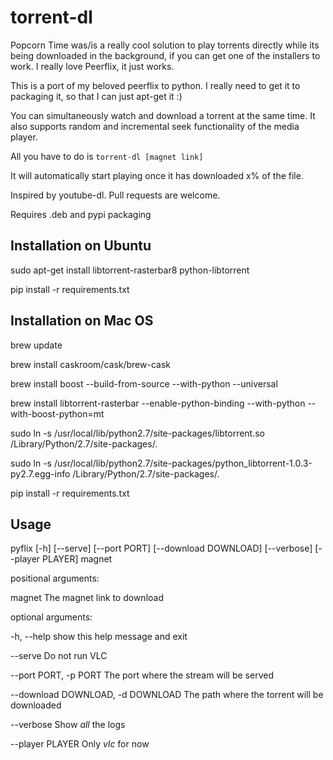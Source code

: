 torrent-dl
==========

Popcorn Time was/is a really cool solution to play torrents directly while its being downloaded in the background, if you can get one of the installers to work. I really love Peerflix, it just works. 

This is a port of my beloved peerflix to python. I really need to get it to packaging it, so that I can just apt-get it :)

You can simultaneously watch and download a torrent at the same time. It also supports random and incremental seek functionality of the media player.

All you have to do is `torrent-dl [magnet link]`

It will automatically start playing once it has downloaded x% of the file.

Inspired by youtube-dl. Pull requests are welcome.

Requires .deb and pypi packaging


Installation on Ubuntu
-----------------------
sudo apt-get install libtorrent-rasterbar8 python-libtorrent

pip install -r requirements.txt


Installation on Mac OS
----------------------

brew update

brew install caskroom/cask/brew-cask

brew install boost --build-from-source --with-python --universal

brew install libtorrent-rasterbar --enable-python-binding --with-python --with-boost-python=mt

sudo ln -s /usr/local/lib/python2.7/site-packages/libtorrent.so /Library/Python/2.7/site-packages/.

sudo ln -s /usr/local/lib/python2.7/site-packages/python_libtorrent-1.0.3-py2.7.egg-info /Library/Python/2.7/site-packages/.


pip install -r requirements.txt


Usage
-----
pyflix [-h] [--serve] [--port PORT] [--download DOWNLOAD] [--verbose] [--player PLAYER] magnet


positional arguments:

  magnet                The magnet link to download


optional arguments:

  -h, --help            show this help message and exit

  --serve               Do not run VLC

  --port PORT, -p PORT  The port where the stream will be served

  --download DOWNLOAD, -d DOWNLOAD The path where the torrent will be downloaded

  --verbose             Show _all_ the logs

  --player PLAYER       Only _vlc_ for now


